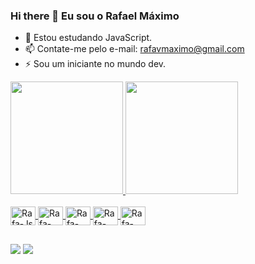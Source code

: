 ### Hi there 👋 Eu sou o Rafael Máximo

- 🌱 Estou estudando JavaScript.
- 📫 Contate-me pelo e-mail: rafavmaximo@gmail.com
- ⚡ Sou um iniciante no mundo dev.
<div>
  <a href="https:"https://github.com/rafaelvieiramaximo">
    <img height="180em" src="https://github-readme-stats.vercel.app/api?username=rafaelvieiramaximo&show_icons=true&theme=algolia&include_all_commits=true&count_private=true"/>
    <img marginbotton="15" height="180em"  src="https://github-readme-stats.vercel.app/api/top-langs/?username=rafaelvieiramaximo&layout=compact&langs_count=16&theme=algolia"/>
</div> 
<div style="display: inline_block"><br>
  <img align="center" alt="Rafa-Js" height="30" width="40"src="https://cdn.jsdelivr.net/gh/devicons/devicon@latest/icons/javascript/javascript-original.svg" />
  <img align="center" alt="Rafa-Css" height="30" width="40"src="https://cdn.jsdelivr.net/gh/devicons/devicon@latest/icons/css3/css3-plain-wordmark.svg" /> 
  <img align="center" alt="Rafa-Html" height="30" width="40"src="https://cdn.jsdelivr.net/gh/devicons/devicon@latest/icons/html5/html5-plain-wordmark.svg" />
  <img align="center" alt="Rafa-Css" height="30" width="40"src="https://cdn.jsdelivr.net/gh/devicons/devicon@latest/icons/c/c-original.svg" />
  <img align="center" alt="Rafa-Git Hub" height="30" width="40"src="https://cdn.jsdelivr.net/gh/devicons/devicon@latest/icons/git/git-plain.svg" />
</div>

##
    
<div>
  <a href="https://www.instagram.com/ra_maxiu/" target="blank"><img src="https://img.shields.io/badge/Instagram-E4405F?style=for-the-badge&logo=instagram&logoColor=white" target="_blank"></a>
  <a href="https://www.linkedin.com/in/rafael-vieira-maximo1/" target="blank"><img src="https://img.shields.io/badge/LinkedIn-0077B5?style=for-the-badge&logo=linkedin&logoColor=white" target="_blank"></a>
</div>



